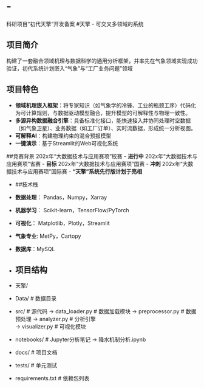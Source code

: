 # -
科研项目“初代天擎”开发备案
#天擎 - 可交叉多领域的系统
## 项目简介
构建了一套融合领域机理与数据科学的通用分析框架，并率先在气象领域实现成功验证，初代系统计划嵌入“气象”与“工厂业务问题”领域

## 项目特色
- **领域机理嵌入框架**：将专家知识（如气象学的冷锋、工业的瓶颈工序）代码化为可计算规则，与数据驱动模型融合，提升模型的可解释性与物理一致性。
- **多源异构数据融合引擎**：具备标准化接口，能快速接入并协同处理时空数据（如气象卫星）、业务数据（如工厂订单）、实时流数据，形成统一分析视图。
- **可解释AI**：构建物理约束的混合预报模型
- **一键演示**：基于Streamlit的Web可视化系统

##竞赛背景
202x年“大数据技术与应用赛项”校赛 - **进行中**
202x年“大数据技术与应用赛项”省赛 - **目标**
202x年“大数据技术与应用赛项”国赛 - **冲刺**
202x年“大数据技术与应用赛项”国际赛 - **“天擎”系统先行版计划于亮相**

- ##技术栈
- **数据处理**： Pandas，Numpy，Xarray
- **机器学习**： Scikit-learn，TensorFlow/PyTorch
- **可视化**： Matplotlib，Plotly，Streamlit
- **气象专业**: MetPy，Cartopy
- **数据库**：MySQL

- ## 项目结构
- 天擎/
- Data/              # 数据目录
- src/               # 源代码
  -> data_loader.py     # 数据加载模块
  -> preprocessor.py    # 数据预处理
  -> analyzer.py        # 分析引擎  
  -> visualizer.py      # 可视化模块
- notebooks/         # Jupyter分析笔记
  -> 降水机制分析.ipynb
- docs/              # 项目文档
- tests/             # 单元测试
- requirements.txt   # 依赖包列表
